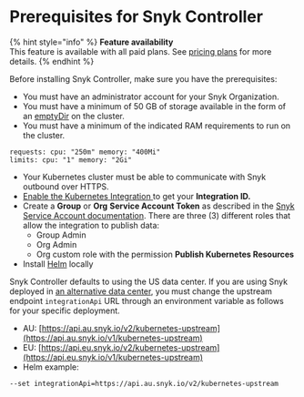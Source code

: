 # Prerequisites for Snyk Controller

{% hint style="info" %}
**Feature availability**\
This feature is available with all paid plans. See [pricing plans](https://snyk.io/plans/) for more details.
{% endhint %}

Before installing Snyk Controller, make sure you have the prerequisites:

* You must have an administrator account for your Snyk Organization.
* You must have a minimum of 50 GB of storage available in the form of an [emptyDir](https://kubernetes.io/docs/concepts/storage/volumes/#emptydir) on the cluster.
* You must have a minimum of the indicated RAM requirements to run on the cluster.

```
requests: cpu: "250m" memory: "400Mi"
limits: cpu: "1" memory: "2Gi"
```

* Your Kubernetes cluster must be able to communicate with Snyk outbound over HTTPS.
* [Enable the Kubernetes Integration ](../../kubernetes-workload-and-image-scanning/kubernetes-integration-overview/viewing-your-kubernetes-integration-settings.md)to get your **Integration ID.**
* Create a **Group** or **Org** **Service Account Token** as described in the [Snyk Service Account documentation](../../../enterprise-setup/service-accounts.md). There are three (3) different roles that allow the integration to publish data:
  * Group Admin
  * Org Admin
  * Org custom role with the permission **Publish Kubernetes Resources**
* Install [Helm](https://helm.sh/docs/intro/install/) locally

Snyk Controller defaults to using the US data center. If you are using Snyk deployed in [an alternative data center](../../../more-info/data-residency-at-snyk.md), you must change the upstream endpoint `integrationApi` URL through an environment variable as follows for your specific deployment.

* AU: [https://api.au.snyk.io/v2/kubernetes-upstream](https://api.au.snyk.io/v1/kubernetes-upstream)
* EU: [https://api.eu.snyk.io/v2/kubernetes-upstream](https://api.eu.snyk.io/v1/kubernetes-upstream)
* Helm example:

```
--set integrationApi=https://api.au.snyk.io/v2/kubernetes-upstream
```
